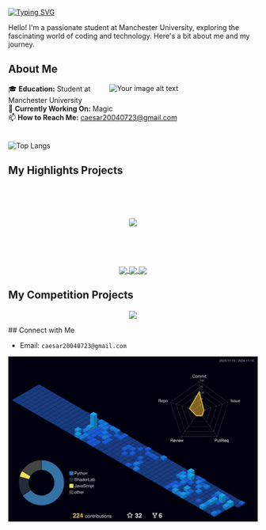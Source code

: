 [![Typing SVG](https://readme-typing-svg.herokuapp.com?font=Fira+Code&weight=500&size=30&duration=4000&pause=1000&color=CA3DF7&random=false&width=535&lines=Welcome+to+Xuanpei's+Hub!+%F0%9F%91%8B+)](https://git.io/typing-svg)

Hello! I'm a passionate student at Manchester University, exploring the fascinating world of coding and technology. Here's a bit about me and my journey.



## About Me
<img align="right" src="https://github.com/Caesar723/Caesar723/assets/76422688/081e0f47-550b-4a28-a7b6-082f904a6980" alt="Your image alt text" width="300"/>

🎓 **Education:** Student at Manchester University  
🔭 **Currently Working On:** Magic  
📫 **How to Reach Me:** caesar20040723@gmail.com  
</br>
</br>
 ![Top Langs](https://github-readme-stats.vercel.app/api/top-langs/?username=Caesar723&layout=compact&theme=tokyonight)
</br>

  

## My Highlights Projects
</br>
</br>
</br>
<p align="center">
<a href="https://github.com/Caesar723/Magic">
  <img align="center" height=150 src="https://github-readme-stats.vercel.app/api/pin/?username=Caesar723&repo=Magic&theme=tokyonight" />
</a>
</p>


</br>
</br>
</br>

<p align="center">
<a href="https://github.com/Caesar723/Birthday_gift_for_KaKa" align="center">
  <img align="center"  src="https://github-readme-stats.vercel.app/api/pin/?username=Caesar723&repo=Birthday_gift_for_KaKa&theme=tokyonight" />
</a>
<a href="https://github.com/Caesar723/TheDayOfSagittarius3" align="center">
  <img align="center"  src="https://github-readme-stats.vercel.app/api/pin/?username=Caesar723&repo=TheDayOfSagittarius3&theme=tokyonight" />
</a>
<a href="https://github.com/Caesar723/MAZE_3D" align="center">
  <img align="center"  src="https://github-readme-stats.vercel.app/api/pin/?username=Caesar723&repo=MAZE_3D&theme=tokyonight" />
</a>
</p>



## My Competition Projects
<p align="center">
<a href="https://github.com/Caesar723/Stop-Ghosting-Me" align="center">
  <img align="center"  src="https://github-readme-stats.vercel.app/api/pin/?username=Caesar723&repo=Stop-Ghosting-Me&theme=tokyonight" />
</a>
</p>
## Connect with Me

- Email: `caesar20040723@gmail.com`



![](./profile-3d-contrib/profile-night-view.svg)
